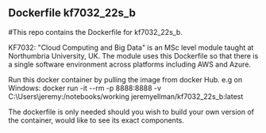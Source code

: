 ## Dockerfile kf7032_22s_b

#This repo contains the Dockerfile for kf7032_22s_b.

KF7032: "Cloud Computing and Big Data" is an MSc level module taught at Northumbria University, UK. The module uses this Dockerfile so that there is a single software environment across platforms including AWS and Azure.

Run this docker container by pulling the image from docker Hub. e.g on Windows:
docker run -it --rm -p 8888:8888 -v C:\Users\jeremy:/notebooks/working jeremyellman/kf7032_22s_b:latest

The dockerfile is only needed should you wish to build your own version of the container, would like to see its exact components.

